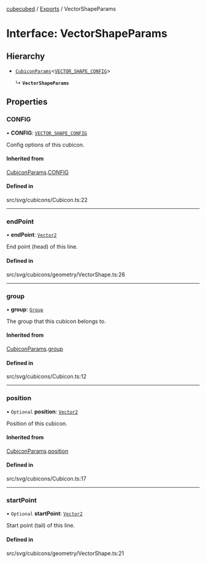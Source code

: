 [cubecubed](/reference/README.md) / [Exports](/reference/modules.md) / VectorShapeParams

# Interface: VectorShapeParams

## Hierarchy

- [`CubiconParams`](/reference/interfaces/CubiconParams.md)<[`VECTOR_SHAPE_CONFIG`](/reference/interfaces/VECTOR_SHAPE_CONFIG.md)\>

  ↳ **`VectorShapeParams`**

## Properties

### CONFIG

• **CONFIG**: [`VECTOR_SHAPE_CONFIG`](/reference/interfaces/VECTOR_SHAPE_CONFIG.md)

Config options of this cubicon.

#### Inherited from

[CubiconParams](/reference/interfaces/CubiconParams.md).[CONFIG](/reference/interfaces/CubiconParams.md#config)

#### Defined in

src/svg/cubicons/Cubicon.ts:22

___

### endPoint

• **endPoint**: [`Vector2`](/reference/classes/Vector2.md)

End point (head) of this line.

#### Defined in

src/svg/cubicons/geometry/VectorShape.ts:26

___

### group

• **group**: [`Group`](/reference/classes/Group.md)

The group that this cubicon belongs to.

#### Inherited from

[CubiconParams](/reference/interfaces/CubiconParams.md).[group](/reference/interfaces/CubiconParams.md#group)

#### Defined in

src/svg/cubicons/Cubicon.ts:12

___

### position

• `Optional` **position**: [`Vector2`](/reference/classes/Vector2.md)

Position of this cubicon.

#### Inherited from

[CubiconParams](/reference/interfaces/CubiconParams.md).[position](/reference/interfaces/CubiconParams.md#position)

#### Defined in

src/svg/cubicons/Cubicon.ts:17

___

### startPoint

• `Optional` **startPoint**: [`Vector2`](/reference/classes/Vector2.md)

Start point (tail) of this line.

#### Defined in

src/svg/cubicons/geometry/VectorShape.ts:21
